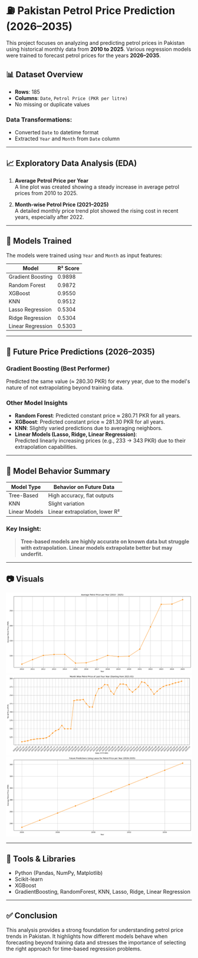# ⛽ Pakistan Petrol Price Prediction (2026–2035)

This project focuses on analyzing and predicting petrol prices in Pakistan using historical monthly data from **2010 to 2025**. Various regression models were trained to forecast petrol prices for the years **2026–2035**.

## 📊 Dataset Overview

- **Rows**: 185  
- **Columns**: `Date`, `Petrol Price (PKR per litre)`  
- No missing or duplicate values

### Data Transformations:
- Converted `Date` to datetime format
- Extracted `Year` and `Month` from `Date` column

---

## 📈 Exploratory Data Analysis (EDA)

1. **Average Petrol Price per Year**  
   A line plot was created showing a steady increase in average petrol prices from 2010 to 2025.

2. **Month-wise Petrol Price (2021–2025)**  
   A detailed monthly price trend plot showed the rising cost in recent years, especially after 2022.

---

## 🤖 Models Trained

The models were trained using `Year` and `Month` as input features:

| Model               | R² Score  |
|---------------------|-----------|
| Gradient Boosting   | 0.9898    |
| Random Forest       | 0.9872    |
| XGBoost             | 0.9550    |
| KNN                 | 0.9512    |
| Lasso Regression    | 0.5304    |
| Ridge Regression    | 0.5304    |
| Linear Regression   | 0.5303    |

---

## 🔮 Future Price Predictions (2026–2035)

### Gradient Boosting (Best Performer)
Predicted the same value (≈ 280.30 PKR) for every year, due to the model's nature of not extrapolating beyond training data.

### Other Model Insights

- **Random Forest**: Predicted constant price ≈ 280.71 PKR for all years.
- **XGBoost**: Predicted constant price ≈ 281.30 PKR for all years.
- **KNN**: Slightly varied predictions due to averaging neighbors.
- **Linear Models (Lasso, Ridge, Linear Regression)**:  
  Predicted linearly increasing prices (e.g., 233 → 343 PKR) due to their extrapolation capabilities.

---

## 📌 Model Behavior Summary

| Model Type         | Behavior on Future Data      |
|--------------------|------------------------------|
| Tree-Based         | High accuracy, flat outputs  |
| KNN                | Slight variation             |
| Linear Models      | Linear extrapolation, lower R² |

### Key Insight:
> **Tree-based models are highly accurate on known data but struggle with extrapolation. Linear models extrapolate better but may underfit.**

---

## 📷 Visuals

![](images/average_petrol_price_per_year.png)
![](images/Month_Wise_Petrol_Price.png)
![](images/future_predictions_lasso.png)

---

## 🧠 Tools & Libraries

- Python (Pandas, NumPy, Matplotlib)
- Scikit-learn
- XGBoost
- GradientBoosting, RandomForest, KNN, Lasso, Ridge, Linear Regression

---

## ✅ Conclusion

This analysis provides a strong foundation for understanding petrol price trends in Pakistan. It highlights how different models behave when forecasting beyond training data and stresses the importance of selecting the right approach for time-based regression problems.

